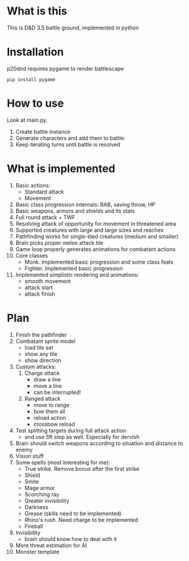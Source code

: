 # What is this #

This is D&D 3.5 battle ground, implemented in python

# Installation #

p20dnd requires pygame to render battlescape

```
pip install pygame
```

# How to use #

Look at main.py.

1. Create battle instance
1. Generate characters and add them to battle:
1. Keep iterating turns until battle is resolved

# What is implemented #

1. Basic actions:
    - Standard attack
    - Movement
1. Basic class progression internals: BAB, saving throw, HP
1. Basic weapons, armors and shields and its stats
1. Full round attack + TWF
1. Resolving attack of opportunity for movement in threatened area
1. Supported creatures with large and large sizes and reaches
1. Pathfinding works for single-tiled creatures (medium and smaller)
1. Brain picks proper melee attack tile
1. Game loop properly generates animations for combatant actions
1. Core classes
    - Monk. Implemented basic progression and some class feats
    - Fighter. Implemented basic progression
1. Implemented simplistic rendering and animations:
    - smooth movement
    - attack start
    - attack finish


# Plan #

1. Finish the pathfinder
1. Combatant sprite model
    - load tile set
    - show any tile
    - show direction
1. Custom attacks:
    1. Charge attack
        - draw a line
        - move a line
        - can be interrupted!
    1. Ranged attack
        - move to range
        - bow them all
        - reload action
        - crossbow reload
1. Test splitting targets during full attack action
    - and use 5ft step as well. Especially for dervish
1. Brain should switch weapons according to situation and distance to enemy
1. Vision stuff
1. Some spells (most interesting for me):
    - True strike. Remove bonus after the first strike
    - Shield
    - Smite
    - Mage armor
    - Scorching ray
    - Greater invisibility
    - Darkness
    - Grease (skills need to be implemented)
    - Rhino's rush. Need charge to be implemented
    - Fireball
1. Invisibility
    - brain should know how to deal with it
1. More threat estimation for AI
1. Monster template
